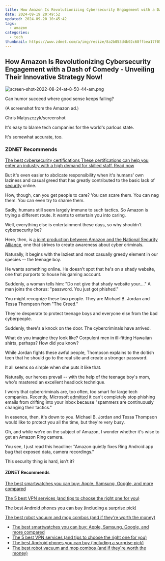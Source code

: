 ```yaml
---
title: How Amazon Is Revolutionizing Cybersecurity Engagement with a Dash of Comedy - Unveiling Their Innovative Strategy Now!
date: 2024-09-19 20:49:52
updated: 2024-09-20 10:45:42
tags:
  - amazon
categories:
  - tech
thumbnail: https://www.zdnet.com/a/img/resize/8a2b053d4b02c68ffbea17f057f952e3f1b8219c/2022/08/24/6a86c51a-2979-4224-8ea9-2c87a36e296c/screen-shot-2022-08-24-at-8-50-44-am.png?width=278&height=156&fit=crop&format=pjpg&auto=webp
---
```


## How Amazon Is Revolutionizing Cybersecurity Engagement with a Dash of Comedy - Unveiling Their Innovative Strategy Now!

![screen-shot-2022-08-24-at-8-50-44-am.png](https://www.zdnet.com/a/img/resize/a5fdb7af8436358e9a30f6ff998104819ed11d3a/2022/08/24/6a86c51a-2979-4224-8ea9-2c87a36e296c/screen-shot-2022-08-24-at-8-50-44-am.png?auto=webp&width=1280)

Can humor succeed where good sense keeps failing?

(A screenshot from the Amazon ad.)

Chris Matyszczyk/screenshot

It's easy to blame tech companies for the world's parlous state.

It's somewhat accurate, too.

### **ZDNET** Recommends

[The best cybersecurity certifications These certifications can help you enter an industry with a high demand for skilled staff.  Read now](https://www.zdnet.com/article/best-cybersecurity-certification/)

But it's even easier to abdicate responsibility when it's humans' own laziness and casual greed that has greatly contributed to the basic lack of [security](https://www.zdnet.com/topic/security/) online. 

How, though, can you get people to care? You can scare them. You can nag them. You can even try to shame them.

Sadly, humans still seem largely immune to such tactics. So Amazon is trying a different route. It wants to entertain you into caring.

Well, everything else is entertainment these days, so why shouldn't cybersecurity be? 

Here, then, is [a joint production between Amazon and the National Security Alliance](https://www.youtube.com/watch?v=UsFC11-IaZ0), one that strives to create awareness about cyber criminals.

Naturally, it begins with the laziest and most casually greedy element in our species -- the teenage boy.

He wants something online. He doesn't spot that he's on a shady website, one that purports to house his gaming account.

Suddenly, a woman tells him: "Do not give that shady website your...." A man joins the chorus: "password. You just got phished."

You might recognize these two people. They are Michael B. Jordan and Tessa Thompson from "The Creed."

They're desperate to protect teenage boys and everyone else from the bad cyberpeople.

Suddenly, there's a knock on the door. The cybercriminals have arrived. 

What do you imagine they look like? Corpulent men in ill-fitting Hawaiian shirts, perhaps? How did you know?

While Jordan fights these awful people, Thompson explains to the doltish teen that he should go to the real site and create a stronger password. 

It all seems so simple when she puts it like that.

Naturally, our heroes prevail -- with the help of the teenage boy's mom, who's mastered an excellent headlock technique. 

I worry that cybercriminals are, too often, too smart for large tech companies. Recently, Microsoft [admitted](https://www.zdnet.com/article/microsoft-admits-it-cant-stop-scammers-fooling-you-with-their-latest-tricks/) it can't completely stop phishing emails from drifting into your inbox because "spammers are continuously changing their tactics."

In essence, then, it's down to you. Michael B. Jordan and Tessa Thompson would like to protect you all the time, but they're very busy.

Oh, and while we're on the subject of Amazon, I wonder whether it's wise to get an Amazon Ring camera.

You see, I just read this headline: "Amazon quietly fixes Ring Android app bug that exposed data, camera recordings."

This security thing is hard, isn't it?

#### **ZDNET** Recommends

[The best smartwatches you can buy: Apple, Samsung, Google, and more compared](https://www.zdnet.com/article/best-smartwatch/ "The best smartwatches you can buy: Apple, Samsung, Google, and more compared")

[The 5 best VPN services (and tips to choose the right one for you)](https://www.zdnet.com/article/best-vpn/ "The 5 best VPN services (and tips to choose the right one for you)")

[The best Android phones you can buy (including a surprise pick)](https://www.zdnet.com/article/best-android-phone/ "The best Android phones you can buy (including a surprise pick)")

[The best robot vacuum and mop combos (and if they're worth the money)](https://www.zdnet.com/article/best-robot-vacuum-mop/ "The best robot vacuum and mop combos (and if they're worth the money)")

* [The best smartwatches you can buy: Apple, Samsung, Google, and more compared](https://www.zdnet.com/article/best-smartwatch/ "The best smartwatches you can buy: Apple, Samsung, Google, and more compared")
* [The 5 best VPN services (and tips to choose the right one for you)](https://www.zdnet.com/article/best-vpn/ "The 5 best VPN services (and tips to choose the right one for you)")
* [The best Android phones you can buy (including a surprise pick)](https://www.zdnet.com/article/best-android-phone/ "The best Android phones you can buy (including a surprise pick)")
* [The best robot vacuum and mop combos (and if they're worth the money)](https://www.zdnet.com/article/best-robot-vacuum-mop/ "The best robot vacuum and mop combos (and if they're worth the money)")

<ins class="adsbygoogle"
     style="display:block"
     data-ad-format="autorelaxed"
     data-ad-client="ca-pub-7571918770474297"
     data-ad-slot="1223367746"></ins>



<ins class="adsbygoogle"
     style="display:block"
     data-ad-client="ca-pub-7571918770474297"
     data-ad-slot="8358498916"
     data-ad-format="auto"
     data-full-width-responsive="true"></ins>
